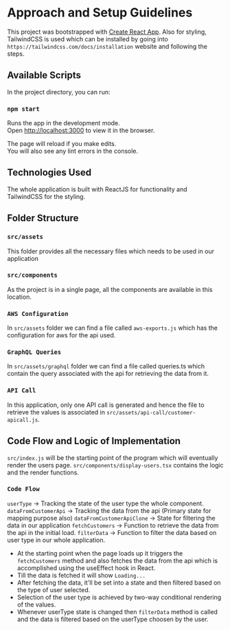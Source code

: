 # Approach and Setup Guidelines

This project was bootstrapped with [Create React App](https://github.com/facebook/create-react-app).
Also for styling, TailwindCSS is used which can be installed by going into `https://tailwindcss.com/docs/installation` website and following the steps.

## Available Scripts

In the project directory, you can run:

### `npm start`

Runs the app in the development mode.\
Open [http://localhost:3000](http://localhost:3000) to view it in the browser.

The page will reload if you make edits.\
You will also see any lint errors in the console.

## Technologies Used

The whole application is built with ReactJS for functionality and TailwindCSS for the styling.

## Folder Structure

### `src/assets`

This folder provides all the necessary files which needs to be used in our application

### `src/components`

As the project is in a single page, all the components are available in this location.

### `AWS Configuration`

In `src/assets` folder we can find a file called `aws-exports.js` which has the configuration for aws for the api used.

### `GraphQL Queries`

In `src/assets/graphql` folder we can find a file called queries.ts which contain the query associated with the api for retrieving the data from it.

### `API Call`

In this application, only one API call is generated and hence the file to retrieve the values is associated in `src/assets/api-call/customer-apicall.js`.

## Code Flow and Logic of Implementation

`src/index.js` will be the starting point of the program which will eventually render the users page.
`src/components/display-users.tsx` contains the logic and the render functions.

### `Code Flow`

`userType` -> Tracking the state of the user type the whole component.
`dataFromCustomerApi` -> Tracking the data from the api (Primary state for mapping purpose also)
`dataFromCustomerApiClone` -> State for filtering the data in our application
`fetchCustomers` -> Function to retrieve the data from the api in the initial load.
`filterData` -> Function to filter the data based on user type in our whole application.

* At the starting point when the page loads up it triggers the `fetchCustomers` method and also fetches the data from the api which is accomplished using the useEffect hook in React.
* Till the data is fetched it will show `Loading...`
* After fetching the data, it'll be set into a state and then filtered based on the type of user selected.
* Selection of the user type is achieved by two-way conditional rendering of the values.
* Whenever userType state is changed then `filterData` method is called and the data is filtered based on the userType choosen by the user.
